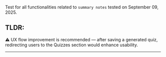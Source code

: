 Test for all functionalities related to `summary notes` tested on September 09, 2025.

## TLDR:
⚠️ UX flow improvement is recommended — after saving a generated quiz, redirecting users to the Quizzes section would enhance usability.

---